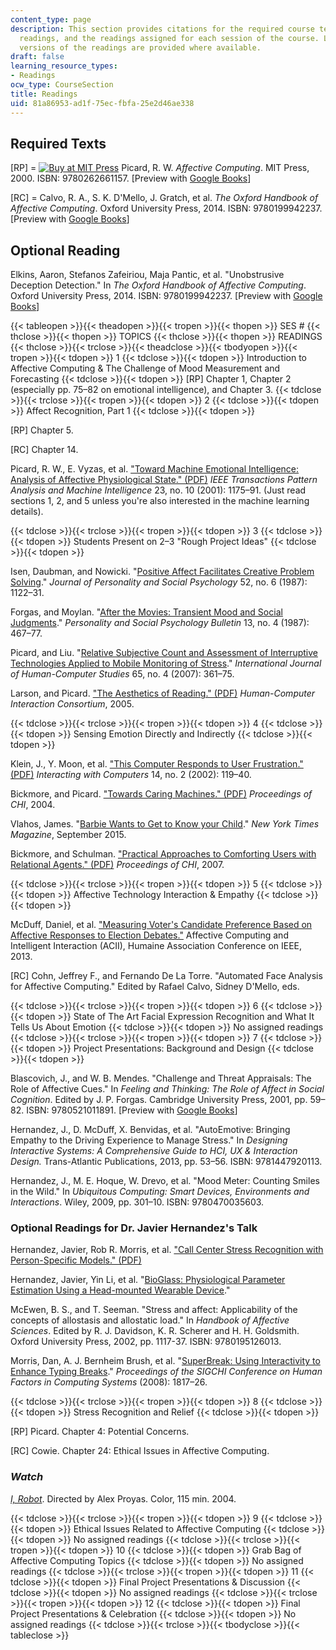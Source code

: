 ```yaml
---
content_type: page
description: This section provides citations for the required course textbooks, optional
  readings, and the readings assigned for each session of the course. Links online
  versions of the readings are provided where available.
draft: false
learning_resource_types:
- Readings
ocw_type: CourseSection
title: Readings
uid: 81a86953-ad1f-75ec-fbfa-25e2d46ae338
---
```

## Required Texts

\[RP\] = [![Buy at MIT Press](/images/mp_logo.gif)](https://mitpress.mit.edu/9780262661157) Picard, R. W. *Affective Computing*. MIT Press, 2000. ISBN: 9780262661157. \[Preview with [Google Books](http://books.google.com/books?id=GaVncRTcb1gC&pg=PAfrontcover)\]

\[RC\] = Calvo, R. A., S. K. D'Mello, J. Gratch, et al. *The Oxford Handbook of Affective Computing*. Oxford University Press, 2014. ISBN: 9780199942237. \[Preview with [Google Books](http://books.google.com/books?id=w6siBQAAQBAJ&pg=PAfrontcover)\]

## Optional Reading

Elkins, Aaron, Stefanos Zafeiriou, Maja Pantic, et al. "Unobstrusive Deception Detection." In *The Oxford Handbook of Affective Computing*. Oxford University Press, 2014. ISBN: 9780199942237. \[Preview with [Google Books](http://books.google.com/books?id=w6siBQAAQBAJ&pg=PA503=onepage)\]

{{< tableopen >}}{{< theadopen >}}{{< tropen >}}{{< thopen >}}
SES #
{{< thclose >}}{{< thopen >}}
TOPICS
{{< thclose >}}{{< thopen >}}
READINGS
{{< thclose >}}{{< trclose >}}{{< theadclose >}}{{< tbodyopen >}}{{< tropen >}}{{< tdopen >}}
1
{{< tdclose >}}{{< tdopen >}}
Introduction to Affective Computing & The Challenge of Mood Measurement and Forecasting
{{< tdclose >}}{{< tdopen >}}
\[RP\] Chapter 1, Chapter 2 (especially pp. 75–82 on emotional intelligence), and Chapter 3.
{{< tdclose >}}{{< trclose >}}{{< tropen >}}{{< tdopen >}}
2
{{< tdclose >}}{{< tdopen >}}
Affect Recognition, Part 1
{{< tdclose >}}{{< tdopen >}}

\[RP\] Chapter 5.

\[RC\] Chapter 14.

Picard, R. W., E. Vyzas, et al. ["Toward Machine Emotional Intelligence: Analysis of Affective Physiological State." (PDF)](http://vismod.media.mit.edu/pub/tech-reports/TR-536.pdf) *IEEE Transactions Pattern Analysis and Machine Intelligence* 23, no. 10 (2001): 1175–91. (Just read sections 1, 2, and 5 unless you're also interested in the machine learning details).

{{< tdclose >}}{{< trclose >}}{{< tropen >}}{{< tdopen >}}
3
{{< tdclose >}}{{< tdopen >}}
Students Present on 2–3 "Rough Project Ideas"
{{< tdclose >}}{{< tdopen >}}

Isen, Daubman, and Nowicki. "[Positive Affect Facilitates Creative Problem Solving](http://dx.doi.org/10.1037/0022-3514.52.6.1122)." *Journal of Personality and Social Psychology* 52, no. 6 (1987): 1122–31.

Forgas, and Moylan. "[After the Movies: Transient Mood and Social Judgments](http://dx.doi.org/10.1177/0146167287134004)." *Personality and Social Psychology Bulletin* 13, no. 4 (1987): 467–77.

Picard, and Liu. "[Relative Subjective Count and Assessment of Interruptive Technologies Applied to Mobile Monitoring of Stress](http://dx.doi.org/10.1016/j.ijhcs.2006.11.019)." *International Journal of Human-Computer Studies* 65, no. 4 (2007): 361–75.

Larson, and Picard. ["The Aesthetics of Reading." (PDF)](http://affect.media.mit.edu/pdfs/05.larson-picard.pdf) *Human-Computer Interaction Consortium*, 2005.

{{< tdclose >}}{{< trclose >}}{{< tropen >}}{{< tdopen >}}
4
{{< tdclose >}}{{< tdopen >}}
Sensing Emotion Directly and Indirectly
{{< tdclose >}}{{< tdopen >}}

Klein, J., Y. Moon, et al. ["This Computer Responds to User Frustration." (PDF)](http://affect.media.mit.edu/pdfs/02.klein-moon-picard.pdf) *Interacting with Computers* 14, no. 2 (2002): 119–40.

Bickmore, and Picard. ["Towards Caring Machines." (PDF)](http://affect.media.mit.edu/pdfs/04.bickmore-picard-chi.pdf) *Proceedings of CHI*, 2004.

Vlahos, James. "[Barbie Wants to Get to Know your Child](http://www.nytimes.com/2015/09/20/magazine/barbie-wants-to-get-to-know-your-child.html?_r=1)." *New York Times Magazine*, September 2015.

Bickmore, and Schulman. ["Practical Approaches to Comforting Users with Relational Agents." (PDF)](http://www.ccs.neu.edu/home/bickmore/publications/CHI07.pdf) *Proceedings of CHI*, 2007.

{{< tdclose >}}{{< trclose >}}{{< tropen >}}{{< tdopen >}}
5
{{< tdclose >}}{{< tdopen >}}
Affective Technology Interaction & Empathy
{{< tdclose >}}{{< tdopen >}}

McDuff, Daniel, et al. ["Measuring Voter's Candidate Preference Based on Affective Responses to Election Debates."](https://dspace.mit.edu/handle/1721.1/92439) Affective Computing and Intelligent Interaction (ACII), Humaine Association Conference on IEEE, 2013.

\[RC\] Cohn, Jeffrey F., and Fernando De La Torre. "Automated Face Analysis for Affective Computing." Edited by Rafael Calvo, Sidney D'Mello, eds.

{{< tdclose >}}{{< trclose >}}{{< tropen >}}{{< tdopen >}}
6
{{< tdclose >}}{{< tdopen >}}
State of The Art Facial Expression Recognition and What It Tells Us About Emotion
{{< tdclose >}}{{< tdopen >}}
No assigned readings
{{< tdclose >}}{{< trclose >}}{{< tropen >}}{{< tdopen >}}
7
{{< tdclose >}}{{< tdopen >}}
Project Presentations: Background and Design
{{< tdclose >}}{{< tdopen >}}

Blascovich, J., and W. B. Mendes. "Challenge and Threat Appraisals: The Role of Affective Cues." In *Feeling and Thinking: The Role of Affect in Social Cognition*. Edited by J. P. Forgas. Cambridge University Press, 2001, pp. 59–82. ISBN: 9780521011891. \[Preview with [Google Books](http://books.google.com/books?id=PSiU9wsJ13QC&pg=PA59=onepage)\]

Hernandez, J., D. McDuff, X. Benvidas, et al. "AutoEmotive: Bringing Empathy to the Driving Experience to Manage Stress." In *Designing Interactive Systems: A Comprehensive Guide to HCI, UX & Interaction Design.* Trans-Atlantic Publications, 2013, pp. 53–56. ISBN: 9781447920113.

Hernandez, J., M. E. Hoque, W. Drevo, et al. "Mood Meter: Counting Smiles in the Wild." In *Ubiquitous Computing: Smart Devices, Environments and Interactions*. Wiley, 2009, pp. 301–10. ISBN: 9780470035603.

### Optional Readings for Dr. Javier Hernandez's Talk

Hernandez, Javier, Rob R. Morris, et al. ["Call Center Stress Recognition with Person-Specific Models." (PDF)](http://affect.media.mit.edu/pdfs/11.Hernandez-Morris-Picard-ACII.pdf)

Hernandez, Javier, Yin Li, et al. "[BioGlass: Physiological Parameter Estimation Using a Head-mounted Wearable Device](http://dx.doi.org/10.4108/icst.mobihealth.2014.257219)."

McEwen, B. S., and T. Seeman. "Stress and affect: Applicability of the concepts of allostasis and allostatic load." In *Handbook of Affective Sciences*. Edited by R. J. Davidson, K. R. Scherer and H. H. Goldsmith. Oxford University Press, 2002, pp. 1117-37. ISBN: 9780195126013.

Morris, Dan, A. J. Bernheim Brush, et al. "[SuperBreak: Using Interactivity to Enhance Typing Breaks](http://dx.doi.org/10.1145/1357054.1357337)." *Proceedings of the SIGCHI Conference on Human Factors in Computing Systems* (2008): 1817–26.

{{< tdclose >}}{{< trclose >}}{{< tropen >}}{{< tdopen >}}
8
{{< tdclose >}}{{< tdopen >}}
Stress Recognition and Relief
{{< tdclose >}}{{< tdopen >}}

\[RP\] Picard. Chapter 4: Potential Concerns.

\[RC\] Cowie. Chapter 24: Ethical Issues in Affective Computing.

### *Watch*

[*I, Robot*](http://www.imdb.com/title/tt0343818/). Directed by Alex Proyas. Color, 115 min. 2004.

{{< tdclose >}}{{< trclose >}}{{< tropen >}}{{< tdopen >}}
9
{{< tdclose >}}{{< tdopen >}}
Ethical Issues Related to Affective Computing
{{< tdclose >}}{{< tdopen >}}
No assigned readings
{{< tdclose >}}{{< trclose >}}{{< tropen >}}{{< tdopen >}}
10
{{< tdclose >}}{{< tdopen >}}
Grab Bag of Affective Computing Topics
{{< tdclose >}}{{< tdopen >}}
No assigned readings
{{< tdclose >}}{{< trclose >}}{{< tropen >}}{{< tdopen >}}
11
{{< tdclose >}}{{< tdopen >}}
Final Project Presentations & Discussion
{{< tdclose >}}{{< tdopen >}}
No assigned readings
{{< tdclose >}}{{< trclose >}}{{< tropen >}}{{< tdopen >}}
12
{{< tdclose >}}{{< tdopen >}}
Final Project Presentations & Celebration
{{< tdclose >}}{{< tdopen >}}
No assigned readings
{{< tdclose >}}{{< trclose >}}{{< tbodyclose >}}{{< tableclose >}}